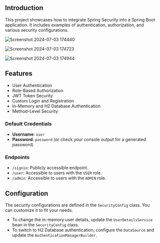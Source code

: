 ## Introduction

This project showcases how to integrate Spring Security into a Spring Boot application. It includes examples of authentication, authorization, and various security configurations.

![Screenshot 2024-07-03 174440](https://github.com/Tejas-24ytj/Spring-Security/assets/105742352/58cc50f2-c242-4ce7-bc1c-ba7c474accc5)

![Screenshot 2024-07-03 174723](https://github.com/Tejas-24ytj/Spring-Security/assets/105742352/1012480c-e2bb-4bd3-9c34-eedca9a10724)

![Screenshot 2024-07-03 174944](https://github.com/Tejas-24ytj/Spring-Security/assets/105742352/d784f979-2a83-4c46-afd7-edd398b97237)


## Features

- User Authentication
- Role-Based Authorization
- JWT Token Security
- Custom Login and Registration
- In-Memory and H2 Database Authentication
- Method-Level Security

### Default Credentials

- **Username**: `user`
- **Password**: `password` (or check your console output for a generated password)

### Endpoints

- `/signin`: Publicly accessible endpoint.
- `/user`: Accessible to users with the `USER` role.
- `/admin`: Accessible to users with the `ADMIN` role.

## Configuration

The security configurations are defined in the `SecurityConfig` class. You can customize it to fit your needs.

- To change the in-memory user details, update the `UserDetailsService` bean in the `SecurityConfig` class.
- To switch to H2 Database authentication, configure the `DataSource` and update the `AuthenticationManagerBuilder`.
